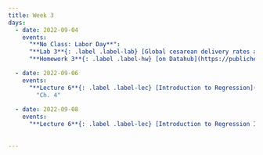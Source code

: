 ```yaml
---
title: Week 3
days:
  - date: 2022-09-04
    events:
      "**No Class: Labor Day**":
      "**Lab 3**{: .label .label-lab} [Global cesarean delivery rates and GDP](https://publichealth.datahub.berkeley.edu/hub/user-redirect/git-pull?repo=https%3A%2F%2Fgithub.com%2Fph142-ucb%2Fph142-fa23&urlpath=rstudio%2F&branch=main) (Due Sept 8th)":
      "**Homework 3**{: .label .label-hw} [on Datahub](https://publichealth.datahub.berkeley.edu/hub/user-redirect/git-pull?repo=https%3A%2F%2Fgithub.com%2Fph142-ucb%2Fph142-fa23&urlpath=rstudio%2F&branch=main) [(Solutions)](https://ph142-ucb.github.io/fa23/src/hw-sol/hw03-sol.pdf)":

  - date: 2022-09-06
    events:
      "**Lecture 6**{: .label .label-lec} [Introduction to Regression](https://ph142-ucb.github.io/fa23/src/lec/Lec06_Intro-to-regression.pdf) [(Recording)](https://berkeley.zoom.us/rec/share/KAxRLmXGBLnptdWEQwUIGQ1cTleRfrV5cu6pV8sA3ggs4yS1PMrlHV1I1tH1tZpF.CJqVn-K2vlal6pE_)": 
        "Ch. 4"
      
  - date: 2022-09-08
    events:
      "**Lecture 6**{: .label .label-lec} [Introduction to Regression II](https://ph142-ucb.github.io/fa23/src/lec/Lec7_Two-way-tables.pdf) [(Recording)](https://berkeley.zoom.us/rec/share/uG3M5LmBSkAzJ4itCV7SVVN-iA-ahw8U49NtY3PUAEOJQ4Rjcvox-1OYMTsZBVdO.bxpgqUbvY3NJoSmV)":
        
      
---
```

